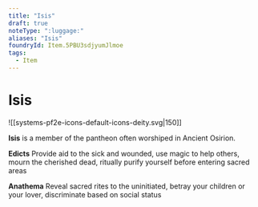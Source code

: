 ```yaml
---
title: "Isis"
draft: true
noteType: ":luggage:"
aliases: "Isis"
foundryId: Item.5PBU3sdjyumJlmoe
tags:
  - Item
---
```


# Isis
![[systems-pf2e-icons-default-icons-deity.svg|150]]

**Isis** is a member of the pantheon often worshiped in Ancient Osirion.

**Edicts** Provide aid to the sick and wounded, use magic to help others, mourn the cherished dead, ritually purify yourself before entering sacred areas

**Anathema** Reveal sacred rites to the uninitiated, betray your children or your lover, discriminate based on social status
